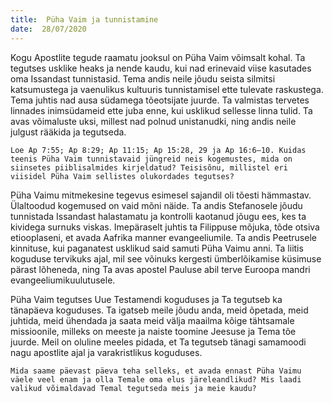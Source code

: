 ```yaml
---
title:  Püha Vaim ja tunnistamine
date:  28/07/2020
---
```


Kogu Apostlite tegude raamatu jooksul on Püha Vaim võimsalt kohal. Ta tegutses usklike heaks ja nende kaudu, kui nad erinevaid viise kasutades oma Issandast tunnistasid. Tema andis neile jõudu seista silmitsi katsumustega ja vaenulikus kultuuris tunnistamisel ette tulevate raskustega. Tema juhtis nad ausa südamega tõeotsijate juurde. Ta valmistas tervetes linnades inimsüdameid ette juba enne, kui usklikud sellesse linna tulid. Ta avas võimaluste uksi, millest nad polnud unistanudki, ning andis neile julgust rääkida ja tegutseda.

`Loe Ap 7:55; Ap 8:29; Ap 11:15; Ap 15:28, 29 ja Ap 16:6–10. Kuidas teenis Püha Vaim tunnistavaid jüngreid neis kogemustes, mida on siinsetes piiblisalmides kirjeldatud? Teisisõnu, millistel eri viisidel Püha Vaim sellistes olukordades tegutses?`

Püha Vaimu mitmekesine tegevus esimesel sajandil oli tõesti hämmastav. Ülaltoodud kogemused on vaid mõni näide. Ta andis Stefanosele jõudu tunnistada Issandast halastamatu ja kontrolli kaotanud jõugu ees, kes ta kividega surnuks viskas. Imepäraselt juhtis ta Filippuse mõjuka, tõde otsiva etiooplaseni, et avada Aafrika manner evangeeliumile. Ta andis Peetrusele kinnituse, kui paganatest usklikud said samuti Püha Vaimu anni. Ta liitis koguduse tervikuks ajal, mil see võinuks kergesti ümberlõikamise küsimuse pärast lõheneda, ning Ta avas apostel Pauluse abil terve Euroopa mandri evangeeliumikuulutusele.

Püha Vaim tegutses Uue Testamendi koguduses ja Ta tegutseb ka tänapäeva koguduses. Ta igatseb meile jõudu anda, meid õpetada, meid juhtida, meid ühendada ja saata meid välja maailma kõige tähtsamale missioonile, milleks on meeste ja naiste toomine Jeesuse ja Tema tõe juurde. Meil on oluline meeles pidada, et Ta tegutseb tänagi samamoodi nagu apostlite ajal ja varakristlikus koguduses.

`Mida saame päevast päeva teha selleks, et avada ennast Püha Vaimu väele veel enam ja olla Temale oma elus järeleandlikud? Mis laadi valikud võimaldavad Temal tegutseda meis ja meie kaudu?`